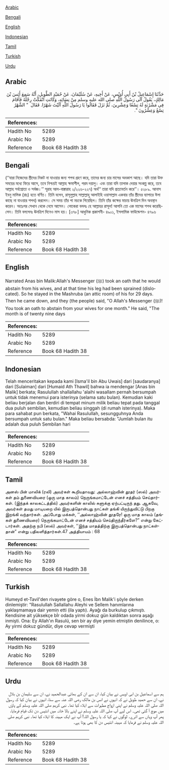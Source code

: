 [Arabic](#arabic)

[Bengali](#bengali)

[English](#english)

[Indonesian](#indonesian)

[Tamil](#tamil)

[Turkish](#turkish)

[Urdu](#urdu)

## Arabic


<div dir="rtl" lang="ar" style={{fontSize:'larger',backgroundColor:'#f8f9fa',padding:20}}>
حَدَّثَنَا إِسْمَاعِيلُ بْنُ أَبِي أُوَيْسٍ، عَنْ أَخِيهِ، عَنْ سُلَيْمَانَ، عَنْ حُمَيْدٍ الطَّوِيلِ، أَنَّهُ سَمِعَ أَنَسَ بْنَ مَالِكٍ، يَقُولُ آلَى رَسُولُ اللَّهِ صلى الله عليه وسلم مِنْ نِسَائِهِ، وَكَانَتِ انْفَكَّتْ رِجْلُهُ فَأَقَامَ فِي مَشْرُبَةٍ لَهُ تِسْعًا وَعِشْرِينَ، ثُمَّ نَزَلَ فَقَالُوا يَا رَسُولَ اللَّهِ آلَيْتَ شَهْرًا‏.‏ فَقَالَ ‏ "‏ الشَّهْرُ تِسْعٌ وَعِشْرُونَ ‏"‏‏.‏
</div>
<div style={{backgroundColor:'#f8f9fa',padding:20, marginBottom: 10}}><table> <thead> <tr> <th>References:</th> <th></th> </tr> </thead> <tbody><tr><td>Hadith No</td><td>5289</td></tr><tr><td>Arabic No</td><td>5289</td></tr><tr><td>Reference</td><td>Book 68 Hadith 38</td></tr></tbody></table></div>

## Bengali


<div dir="ltr" lang="bn" style={{fontSize:'larger',backgroundColor:'#f8f9fa',padding:20}}>
(‘‘যারা নিজেদের স্ত্রীদের নিকট না যাওয়ার জন্য শপথ গ্রহণ করে, তাদের জন্য চার মাসের অবকাশ আছে। যদি তারা উক্ত সময়ের মধ্যে ফিরে আসে, তবে নিশ্চয়ই আল্লাহ ক্ষমাশীল, পরম দয়ালু। এবং তারা যদি তালাক দেয়ার সংকল্প করে, তবে আল্লাহ সর্বশ্রোতা ও সর্বজ্ঞ।’’ সূরাহ আল-বাক্বারাহ ২/২২৬-২২৭) অর্থ‘‘ তারা যদি প্রত্যাবর্তন করে’’। ৫২৮৯. আনাস ইবনু মালিক (রাঃ) হতে বর্ণিত। তিনি বলেন, রাসূলুল্লাহ সাল্লাল্লাহু আলাইহি ওয়াসাল্লাম একবার তাঁর স্ত্রীদের ব্যাপারে ঈলা কাছে না যাওয়ার শপথ) করলেন। সে সময় তাঁর পা মচকে গিয়েছিল। তিনি তাঁর কক্ষের মাচায় ঊনত্রিশ দিন অবস্থান করেন। অতঃপর সেখান থেকে নেমে আসেন। লোকেরা বললঃ হে আল্লাহর রাসূল! আপনি তো এক মাসের শপথ করেছিলেন। তিনি বললেনঃ ঊনত্রিশ দিনেও মাস হয়। [৩৭৮] আধুনিক প্রকাশনী- ৪৯০১, ইসলামিক ফাউন্ডেশন- ৪৭৯৬
</div>
<div style={{backgroundColor:'#f8f9fa',padding:20, marginBottom: 10}}><table> <thead> <tr> <th>References:</th> <th></th> </tr> </thead> <tbody><tr><td>Hadith No</td><td>5289</td></tr><tr><td>Arabic No</td><td>5289</td></tr><tr><td>Reference</td><td>Book 68 Hadith 38</td></tr></tbody></table></div>

## English


<div dir="ltr" lang="en" style={{fontSize:'larger',backgroundColor:'#f8f9fa',padding:20}}>
Narrated Anas bin Malik:Allah's Messenger (ﷺ) took an oath that he would abstain from his wives, and at that time his leg had been sprained (dislocated). So he stayed in the Mashruba (an attic room) of his for 29 days. Then he came down, and they (the people) said, "O Allah's Messenger (ﷺ)! You took an oath to abstain from your wives for one month." He said, "The month is of twenty nine days
</div>
<div style={{backgroundColor:'#f8f9fa',padding:20, marginBottom: 10}}><table> <thead> <tr> <th>References:</th> <th></th> </tr> </thead> <tbody><tr><td>Hadith No</td><td>5289</td></tr><tr><td>Arabic No</td><td>5289</td></tr><tr><td>Reference</td><td>Book 68 Hadith 38</td></tr></tbody></table></div>

## Indonesian


<div dir="ltr" lang="id" style={{fontSize:'larger',backgroundColor:'#f8f9fa',padding:20}}>
Telah menceritakan kepada kami [Isma'il bin Abu Uwais] dari [saudaranya] dari [Sulaiman] dari [Humaid Ath Thawil] bahwa ia mendengar [Anas bin Malik] berkata; Rasulullah shallallahu 'alaihi wasallam pernah bersumpah untuk tidak menemui para isterinya (selama satu bulan). Kemudian kaki beliau berjalan dan berdiri di tempat minum milik beliau tepat pada tanggal dua puluh sembilan, kemudian beliau singgah (di rumah isterinya). Maka para sahabat pun berkata, "Wahai Rasulullah, sesungguhnya Anda bersumpah untuk satu bulan." Maka beliau bersabda: "Jumlah bulan itu adalah dua puluh Sembilan hari
</div>
<div style={{backgroundColor:'#f8f9fa',padding:20, marginBottom: 10}}><table> <thead> <tr> <th>References:</th> <th></th> </tr> </thead> <tbody><tr><td>Hadith No</td><td>5289</td></tr><tr><td>Arabic No</td><td>5289</td></tr><tr><td>Reference</td><td>Book 68 Hadith 38</td></tr></tbody></table></div>

## Tamil


<div dir="ltr" lang="ta" style={{fontSize:'larger',backgroundColor:'#f8f9fa',padding:20}}>
அனஸ் பின் மாலிக் (ரலி) அவர்கள் கூறியதாவது: அல்லாஹ்வின் தூதர் (ஸல்) அவர்கள் தம் துணைவியரை (ஒரு மாத காலம்) நெருங்கமாட்டேன் எனச் சத்தியம் செய்தார்கள். (இந்தக் காலகட்டத்தில்) அவர்களின் காலில் சுளுக்கு ஏற்பட்டிருந் தது. ஆகவே, அவர்கள் தமது மாடியறை யில் இருபத்தொன்பது நாட்கள் தங்கி யிருந்துவிட்டு பிறகு இறங்கி வந்தார்கள். அப்போது மக்கள், ‘‘அல்லாஹ்வின் தூதரே! ஒரு மாத காலம் (தங்கள் துணைவியரை) நெருங்கமாட்டேன் எனச் சத்தியம் செய்திருந்தீர்களே?” என்று கேட்டார்கள். அதற்கு நபி (ஸல்) அவர்கள், ‘‘இந்த மாதத்திற்கு இருபத்தொன்பது நாட்கள்தான்” என்று பதிலளித்தார்கள்.47 அத்தியாயம் : 68
</div>
<div style={{backgroundColor:'#f8f9fa',padding:20, marginBottom: 10}}><table> <thead> <tr> <th>References:</th> <th></th> </tr> </thead> <tbody><tr><td>Hadith No</td><td>5289</td></tr><tr><td>Arabic No</td><td>5289</td></tr><tr><td>Reference</td><td>Book 68 Hadith 38</td></tr></tbody></table></div>

## Turkish


<div dir="ltr" lang="tr" style={{fontSize:'larger',backgroundColor:'#f8f9fa',padding:20}}>
Humeyd et-Tavil'den rivayete göre o, Enes İbn Malik'i şöyle derken dinlemiştir: "Rasulullah Sallallahu Aleyhi ve Sellem hanımlarına yaklaşmamaya dair yemin etti (ila yaptı). Ayağı da burkulup çıkmıştı. Kendisine ait yüksekçe bİr odada yirmi dokuz gün kaldıktan sonra aşağı inmişti. Ona: Ey Allah'ın Rasulü, sen bir ay diye yemin etmiştin denilince, o: Ay yirmi dokuz gündür, diye cevap vermişti
</div>
<div style={{backgroundColor:'#f8f9fa',padding:20, marginBottom: 10}}><table> <thead> <tr> <th>References:</th> <th></th> </tr> </thead> <tbody><tr><td>Hadith No</td><td>5289</td></tr><tr><td>Arabic No</td><td>5289</td></tr><tr><td>Reference</td><td>Book 68 Hadith 38</td></tr></tbody></table></div>

## Urdu


<div dir="rtl" lang="ur" style={{fontSize:'larger',backgroundColor:'#f8f9fa',padding:20}}>
ہم سے اسماعیل بن ابی اویس نے بیان کیا، ان سے ان کے بھائی عبدالحمید نے، ان سے سلیمان بن بلال نے، ان سے حمید طویل نے کہ انہوں نے انس بن مالک رضی اللہ عنہ سے سنا، انہوں نے بیان کیا کہ رسول اللہ صلی اللہ علیہ وسلم نے اپنی ازواج مطہرات سے ایلاء کیا تھا۔ نبی کریم صلی اللہ علیہ وسلم کے پاؤں میں موچ آ گئی تھی۔ اس لیے آپ صلی اللہ علیہ وسلم نے اپنے بالا خانہ میں انتیس دن تک قیام فرمایا، پھر آپ وہاں سے اترے۔ لوگوں نے کہا کہ یا رسول اللہ! آپ نے ایک مہینہ کا ایلاء کیا تھا۔ نبی کریم صلی اللہ علیہ وسلم نے فرمایا کہ مہینہ انتیس دن کا بھی ہوتا ہے۔
</div>
<div style={{backgroundColor:'#f8f9fa',padding:20, marginBottom: 10}}><table> <thead> <tr> <th>References:</th> <th></th> </tr> </thead> <tbody><tr><td>Hadith No</td><td>5289</td></tr><tr><td>Arabic No</td><td>5289</td></tr><tr><td>Reference</td><td>Book 68 Hadith 38</td></tr></tbody></table></div>